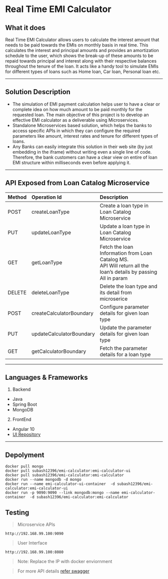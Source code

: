 <h1>Real Time EMI Calculator</h1>
<h2>What it does</h2>


<p>Real Time EMI Calculator allows users to calculate the interest amount that needs to be paid towards the EMIs on monthly basis in real time. This calculates the interest and principal amounts and provides an amortization schedule to the user, which shows the break-up of these amounts to be repaid towards principal and interest along with their respective balances throughout the tenure of the loan. It acts like a handy tool to simulate EMIs for different types of loans such as Home loan, Car loan, Personal loan etc.</p>

----
<h2>Solution Description</h2>


  - The simulation of EMI payment calculation helps user to have a clear or complete idea on how much amount to be paid monthly for the requested loan. The main objective of this     project is to develop an effective EMI calculator as a deliverable using Microservices. 
  - Standalone Microservices based solution, which helps the banks to access specific APIs in which they can configure the required parameters like amount, interest rates and tenure for different types of loans. 
  - Any Banks can easily integrate this solution in their web site (by just embedding in the iframe) without  writing even a single line of code. Therefore, the bank customers can have a clear view on entire of loan EMI structure within milliseconds even before applying it.

----
<h2>API Exposed from Loan Catalog Microservice</h2>

| Method | Operation Id | Description |  
|:-----------|:-----------|:-----------|  
| POST | createLoanType | Create a loan type in Loan Catalog Microservice |  
| PUT | updateLoanType | Update a loan type in Loan Catalog Microservice |
| GET | getLoanType | Fetch the loan Information from Loan Catalog MS.</br>API Will return all the loan’s details by passing All in param |  
| DELETE | deleteLoanType | Delete the loan type and its detail from microserice |
| POST | createCalculatorBoundary | Configure parameter details for given loan type |  
| PUT | updateCalculatorBoundary | Update the parameter details for given loan type |
| GET | getCalculatorBoundary | Fetch the parameter details for a loan type |  

----
<h2>Languages & Frameworks</h2> 

1. Backend
- Java
- Spring Boot
- MongoDB
2. FrontEnd
- Angular 10
- [UI Repository](https://github.com/subishsubash/emi-calculator-ui)

----

<h2>Depolyment</h2>

```
docker pull mongo
docker pull subash12396/emi-calculator:emi-calculator-ui
docker pull subash12396/emi-calculator:emi-calculator
docker run --name mongodb -d mongo
docker run --name emi-calculator-ui-container  -d subash12396/emi-calculator:emi-calculator-ui
docker run -p 9090:9090 --link mongodb:mongo --name emi-calculator-container  -d subash12396/emi-calculator:emi-calculator
```

<h2>Testing</h2>

>Microservice APIs

 ```
 http://192.168.99.100:9090
 ```
 >User Interface
 
 ```
 http://192.168.99.100:8080
 ```
 
 >Note: Replace the IP with docker enviornment
 
 >For more API details [refer swagger](https://github.com/subishsubash/emi-calculator/blob/main/emicalculator.yml)
 

